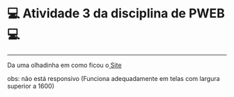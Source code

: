 # 💻 Atividade 3 da disciplina de PWEB 💻
<hr>
<p>Da uma olhadinha em como ficou o<a href="https://erichidekikataokaferreira.github.io/PWEB-ATIVIDADE3/" target="_blank"> Site</a></p>
<p>obs: não está responsivo (Funciona adequadamente em telas com largura superior a 1600)
